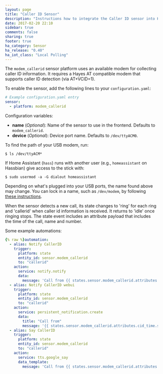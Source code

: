 ```yaml
---
layout: page
title: "Caller ID Sensor"
description: "Instructions how to integrate the Caller ID sensor into Home Assistant."
date: 2017-02-20 22:10
sidebar: true
comments: false
sharing: true
footer: true
ha_category: Sensor
ha_release: "0.40"
ha_iot_class: "Local Polling"
---
```


The `modem_callerid` sensor platform uses an available modem for collecting caller ID information. It requires a Hayes AT compatible modem that supports caller ID detection (via AT+VCID=1).

To enable the sensor, add the following lines to your `configuration.yaml`:

```yaml
# Example configuration.yaml entry
sensor:
  - platform: modem_callerid
```

Configuration variables:

- **name** (*Optional*): Name of the sensor to use in the frontend. Defaults to `modem_callerid`.
- **device** (*Optional*): Device port name. Defaults to `/dev/ttyACM0`.

To find the path of your USB modem, run:

`$ ls /dev/ttyACM*`

If Home Assistant (`hass`) runs with another user (e.g., `homeassistant` on Hassbian) give access to the stick with:

`$ sudo usermod -a -G dialout homeassistant`

Depending on what's plugged into your USB ports, the name found above may change. You can lock in a name, such as `/dev/modem`, by following [these instructions](http://hintshop.ludvig.co.nz/show/persistent-names-usb-serial-devices/).

When the sensor detects a new call, its state changes to 'ring' for each ring and 'callerid' when caller id information is received. It returns to 'idle' once ringing stops. The state event includes an attribute payload that includes the time of the call, name and number.

Some example automations:
```yaml
{% raw %}automation:
  - alias: Notify CallerID
    trigger: 
      platform: state
      entity_id: sensor.modem_callerid
      to: "callerid"
    action:
      service: notify.notify
      data:
        message: 'Call from {{ states.sensor.modem_callerid.attributes.cid_name }} at {{ states.sensor.modem_callerid.attributes.cid_number }} '
  - alias: Notify CallerID webui
    trigger: 
      platform: state
      entity_id: sensor.modem_callerid
      to: "callerid"
    action:
      service: persistent_notification.create
      data:
        title: "Call from"
        message: '{{ states.sensor.modem_callerid.attributes.cid_time.strftime("%I:%M %p") }} {{ states.sensor.modem_callerid.attributes.cid_name }}  {{ states.sensor.modem_callerid.attributes.cid_number }} '
  - alias: Say CallerID
    trigger: 
      platform: state
      entity_id: sensor.modem_callerid
      to: "callerid"
    action:
      service: tts.google_say
      data_template:
        message: 'Call from {{ states.sensor.modem_callerid.attributes.cid_name }} '{% endraw %}
```

